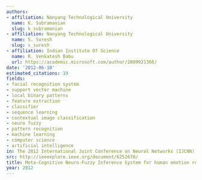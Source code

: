 ```yaml
---
authors:
- affiliation: Nanyang Technological University
  name: K. Subramanian
  slug: k_subramanian
- affiliation: Nanyang Technological University
  name: S. Suresh
  slug: s_suresh
- affiliation: Indian Institute Of Science
  name: R. Venkatesh Babu
  url: https://academic.microsoft.com/author/2009921366/
date: '2012-06-10'
estimated_citations: 19
fields:
- facial recognition system
- support vector machine
- local binary patterns
- feature extraction
- classifier
- sequence learning
- contextual image classification
- neuro fuzzy
- pattern recognition
- machine learning
- computer science
- artificial intelligence
in: The 2012 International Joint Conference on Neural Networks (IJCNN)
src: http://ieeexplore.ieee.org/document/6252678/
title: Meta-Cognitive Neuro-Fuzzy Inference System for human emotion recognition
year: 2012
---
```

